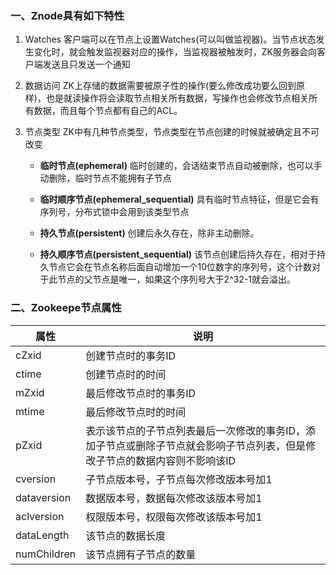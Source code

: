 ### 一、Znode具有如下特性
1. Watches
    客户端可以在节点上设置Watches(可以叫做监视器)。当节点状态发生变化时，就会触发监视器对应的操作，当监视器被触发时，ZK服务器会向客户端发送且只发送一个通知

2. 数据访问
    ZK上存储的数据需要被原子性的操作(要么修改成功要么回到原样)，也是就读操作将会读取节点相关所有数据，写操作也会修改节点相关所有数据，而且每个节点都有自己的ACL。

3. 节点类型
    ZK中有几种节点类型，节点类型在节点创建的时候就被确定且不可改变

    * **临时节点(ephemeral)**
        临时创建的，会话结束节点自动被删除，也可以手动删除，临时节点不能拥有子节点

    * **临时顺序节点(ephemeral_sequential)**
        具有临时节点特征，但是它会有序列号，分布式锁中会用到该类型节点

    * **持久节点(persistent)**
        创建后永久存在，除非主动删除。

    * **持久顺序节点(persistent_sequential)**
        该节点创建后持久存在，相对于持久节点它会在节点名称后面自动增加一个10位数字的序列号，这个计数对于此节点的父节点是唯一，如果这个序列号大于2^32-1就会溢出。
    
### 二、Zookeepe节点属性
属性|说明
--|--
cZxid|创建节点时的事务ID
ctime|创建节点时的时间
mZxid|最后修改节点时的事务ID
mtime|最后修改节点时的时间
pZxid|表示该节点的子节点列表最后一次修改的事务ID，添加子节点或删除子节点就会影响子节点列表，但是修改子节点的数据内容则不影响该ID
cversion|子节点版本号，子节点每次修改版本号加1
dataversion|数据版本号，数据每次修改该版本号加1
aclversion|权限版本号，权限每次修改该版本号加1
dataLength|该节点的数据长度
numChildren|该节点拥有子节点的数量

